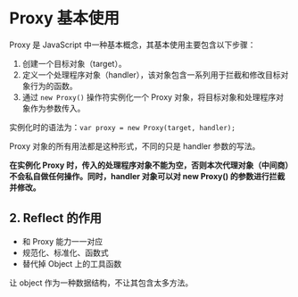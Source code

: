 # Proxy 基本使用

Proxy 是 JavaScript 中一种基本概念，其基本使用主要包含以下步骤：

1. 创建一个目标对象（target）。
2. 定义一个处理程序对象（handler），该对象包含一系列用于拦截和修改目标对象行为的函数。
3. 通过 `new Proxy()` 操作符实例化一个 Proxy 对象，将目标对象和处理程序对象作为参数传入。

实例化时的语法为：`var proxy = new Proxy(target, handler);`

Proxy 对象的所有用法都是这种形式，不同的只是 handler 参数的写法。

**在实例化 Proxy 时，传入的处理程序对象不能为空，否则本次代理对象（中间商）不会私自做任何操作。同时，handler 对象可以对 new Proxy() 的参数进行拦截并修改。**

## 2. Reflect 的作用

- 和 Proxy 能力一一对应
- 规范化、标准化、函数式
- 替代掉 Object 上的工具函数

让 object 作为一种数据结构，不让其包含太多方法。
